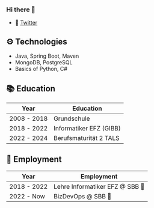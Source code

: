 ### Hi there 👋

- 🔗 [Twitter](https://twitter.com/AnnaL0stInSpace) 

⚙ Technologies
-------------------------------------
- Java, Spring Boot, Maven
- MongoDB, PostgreSQL
- Basics of Python, C#

📚 Education
-------------------------------------
| Year | Education |
| ---- | --------- |
| 2008 - 2018 | Grundschule |
| 2018 - 2022 | Informatiker EFZ (GIBB) |
| 2022 - 2024 | Berufsmaturität 2 TALS |

🧰 Employment
-------------------------------------
| Year | Employment |
| ---- | --------- |
| 2018 - 2022 | Lehre Informatiker EFZ @ SBB 🚂|
| 2022 - Now | BizDevOps @ SBB 🚂 |
